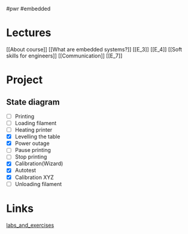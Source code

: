 #pwr #embedded
# Lectures
[[About course]]
[[What are embedded systems?]]
[[E_3]]
[[E_4]]
[[Soft skills for engineers]]
[[Communication]]
[[E_7]]

# Project
## State diagram
- [ ] Printing
- [ ] Loading filament
- [ ] Heating printer
- [x] Levelling the table
- [x] Power outage
- [ ] Pause printing
- [ ] Stop printing
- [x] Calibration(Wizard)
- [x] Autotest
- [x] Calibration XYZ
- [ ] Unloading filament

# Links
[labs_and_exercises](https://cs.pwr.edu.pl/blaskiewicz/?id=embedded-2024)
